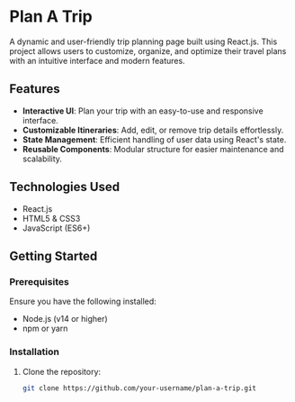 # Plan A Trip

A dynamic and user-friendly trip planning page built using React.js. This project allows users to customize, organize, and optimize their travel plans with an intuitive interface and modern features.

## Features

- **Interactive UI**: Plan your trip with an easy-to-use and responsive interface.
- **Customizable Itineraries**: Add, edit, or remove trip details effortlessly.
- **State Management**: Efficient handling of user data using React's state.
- **Reusable Components**: Modular structure for easier maintenance and scalability.

## Technologies Used

- React.js
- HTML5 & CSS3
- JavaScript (ES6+)

## Getting Started

### Prerequisites
Ensure you have the following installed:
- Node.js (v14 or higher)
- npm or yarn

### Installation

1. Clone the repository:
   ```bash
   git clone https://github.com/your-username/plan-a-trip.git
